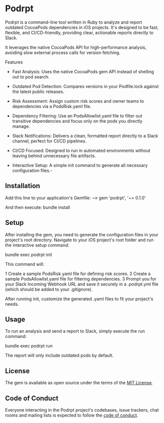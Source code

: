 # Podrpt

Podrpt is a command-line tool written in Ruby to analyze and report outdated CocoaPods dependencies in iOS projects. It's designed to be fast, flexible, and CI/CD-friendly, providing clear, actionable reports directly to Slack.

It leverages the native CocoaPods API for high-performance analysis, avoiding slow external process calls for version fetching.

Features
- Fast Analysis: Uses the native CocoaPods gem API instead of shelling out to pod search.

- Outdated Pod Detection: Compares versions in your Podfile.lock against the latest public releases.

- Risk Assessment: Assign custom risk scores and owner teams to dependencies via a PodsRisk.yaml file.

- Dependency Filtering: Use an PodsAllowlist.yaml file to filter out transitive dependencies and focus only on the pods you directly manage.

- Slack Notifications: Delivers a clean, formatted report directly to a Slack channel, perfect for CI/CD pipelines.

- CI/CD Focused: Designed to run in automated environments without leaving behind unnecessary file artifacts.

- Interactive Setup: A simple init command to generate all necessary configuration files.- 

## Installation

Add this line to your application's Gemfile:
--> gem 'podrpt', '~> 0.1.0'

And then execute:
bundle install

## Setup
After installing the gem, you need to generate the configuration files in your project's root directory. Navigate to your iOS project's root folder and run the interactive setup command:

bundle exec podrpt init

This command will:

1 Create a sample PodsRisk.yaml file for defining risk scores.
2 Create a sample PodsAllowlist.yaml file for filtering dependencies.
3 Prompt you for your Slack Incoming Webhook URL and save it securely in a .podrpt.yml file (which should be added to your .gitignore).

After running init, customize the generated .yaml files to fit your project's needs.

## Usage
To run an analysis and send a report to Slack, simply execute the run command:

bundle exec podrpt run

The report will only include outdated pods by default.

## License

The gem is available as open source under the terms of the [MIT License](https://opensource.org/licenses/MIT).

## Code of Conduct

Everyone interacting in the Podrpt project's codebases, issue trackers, chat rooms and mailing lists is expected to follow the [code of conduct](https://github.com/[USERNAME]/podrpt/blob/master/CODE_OF_CONDUCT.md).
